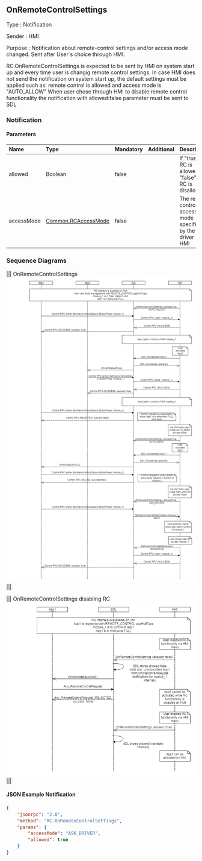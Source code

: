## OnRemoteControlSettings

Type
: Notification

Sender
: HMI

Purpose
: Notification about remote-control settings and/or access mode changed. Sent after User`s choice through HMI.

RC.OnRemoteControlSettings is expected to be sent by HMI on system start up and every time user is changig remote control settings.
In case HMI does not send the notification on system start up, the default settings must be applied such as: remote control is allowed and access mode is "AUTO_ALLOW"
When user chose through HMI to disable remote control functionality the notification with allowed:false parameter must be sent to SDL

### Notification

#### Parameters

|Name|Type|Mandatory|Additional|Description|
|:---|:---|:--------|:---------|:---------|
|allowed|Boolean|false||If "true" - RC is allowed; if "false" - RC is disallowed|
|accessMode|[Common.RCAccessMode](/docs/Common/Enums/index.md)|false||The remote control access mode specified by the driver via HMI|

### Sequence Diagrams

|||
OnRemoteControlSettings
![OnRemoteControlSettings](accessories/OnRemoteControlSettings.png)
|||

|||
OnRemoteControlSettings disabling RC
![OnRemoteControlSettings disabling RC](accessories/OnRemoteControlSettings_disablingRC.png)
|||

#### JSON Example Notification

```json
{
    "jsonrpc": "2.0",
    "method": "RC.OnRemoteControlSettings",
    "params": {
        "accessMode": "ASK_DRIVER",
        "allowed": true
    }
}
```

